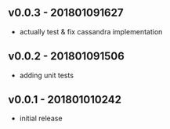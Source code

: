 ## v0.0.3 - 201801091627

 - actually test & fix cassandra implementation

## v0.0.2 - 201801091506

 - adding unit tests

## v0.0.1 - 201801010242

 - initial release
